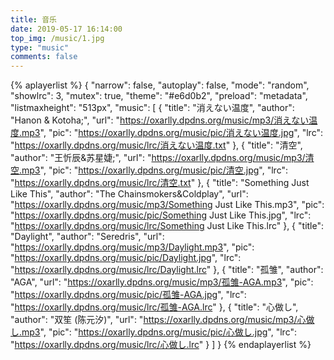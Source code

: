 ```yaml
---
title: 音乐
date: 2019-05-17 16:14:00
top_img: /music/1.jpg
type: "music"
comments: false
---
```




{% aplayerlist %}
{
    "narrow": false,
    "autoplay": false,
    "mode": "random",
    "showlrc": 3,
    "mutex": true,
    "theme": "#e6d0b2",
    "preload": "metadata",
    "listmaxheight": "513px",
    "music": [
        {
            "title": "消えない温度",
            "author": "Hanon & Kotoha;",
            "url": "https://oxarlly.dpdns.org/music/mp3/消えない温度.mp3",
            "pic": "https://oxarlly.dpdns.org/music/pic/消えない温度.jpg",
            "lrc": "https://oxarlly.dpdns.org/music/lrc/消えない温度.txt"
        },
        {
            "title": "清空",
            "author": "王忻辰&苏星婕;",
            "url": "https://oxarlly.dpdns.org/music/mp3/清空.mp3",
            "pic": "https://oxarlly.dpdns.org/music/pic/清空.jpg",
            "lrc": "https://oxarlly.dpdns.org/music/lrc/清空.txt"
        },
        {
            "title": "Something Just Like This",
            "author": "The Chainsmokers&Coldplay",
            "url": "https://oxarlly.dpdns.org/music/mp3/Something Just Like This.mp3",
            "pic": "https://oxarlly.dpdns.org/music/pic/Something Just Like This.jpg",
            "lrc": "https://oxarlly.dpdns.org/music/lrc/Something Just Like This.lrc"
        },
        {
            "title": "Daylight",
            "author": "Seredris",
            "url": "https://oxarlly.dpdns.org/music/mp3/Daylight.mp3",
            "pic": "https://oxarlly.dpdns.org/music/pic/Daylight.jpg",
            "lrc": "https://oxarlly.dpdns.org/music/lrc/Daylight.lrc"
        },
        {
            "title": "孤雏",
            "author": "AGA",
            "url": "https://oxarlly.dpdns.org/music/mp3/孤雏-AGA.mp3",
            "pic": "https://oxarlly.dpdns.org/music/pic/孤雏-AGA.jpg",
            "lrc": "https://oxarlly.dpdns.org/music/lrc/孤雏-AGA.lrc"
        },
        {
            "title": "心做し",
            "author": "双笙 (陈元汐)",
            "url": "https://oxarlly.dpdns.org/music/mp3/心做し.mp3",
            "pic": "https://oxarlly.dpdns.org/music/pic/心做し.jpg",
            "lrc": "https://oxarlly.dpdns.org/music/lrc/心做し.lrc"
        }
    ]
}
{% endaplayerlist %}
